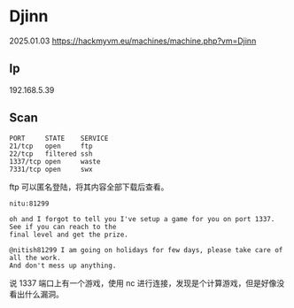 # Djinn

2025.01.03 https://hackmyvm.eu/machines/machine.php?vm=Djinn

## Ip

192.168.5.39

## Scan

```
PORT     STATE    SERVICE
21/tcp   open     ftp
22/tcp   filtered ssh
1337/tcp open     waste
7331/tcp open     swx
```

ftp 可以匿名登陆，将其内容全部下载后查看。

```
nitu:81299

oh and I forgot to tell you I've setup a game for you on port 1337. See if you can reach to the
final level and get the prize.

@nitish81299 I am going on holidays for few days, please take care of all the work.
And don't mess up anything.
```

说 1337 端口上有一个游戏，使用 nc 进行连接，发现是个计算游戏，但是好像没看出什么漏洞。
